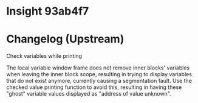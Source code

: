 # Insight 93ab4f7

# Changelog (Upstream) 

Check variables while printing

The local variable window frame does not remove inner blocks' variables
when leaving the inner block scope, resulting in trying to display
variables that do not exist anymore, currently causing a segmentation
fault.
Use the checked value printing function to avoid this, resulting in having
these "ghost" variable values displayed as "address of value unknown".
